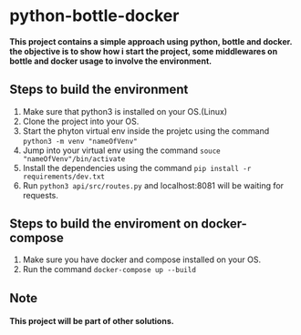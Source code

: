 # python-bottle-docker

#### This project contains a simple approach using python, bottle and docker. the objective is to show how i start the project, some middlewares on bottle and docker usage to involve the environment.

## Steps to build the environment

1. Make sure that python3 is installed on your OS.(Linux)
2. Clone the project into your OS.
3. Start the phyton virtual env inside the projetc using the command `python3 -m venv "nameOfVenv"`
4. Jump into your virtual env using the command `souce "nameOfVenv"/bin/activate`
5. Install the dependencies using the command `pip install -r requirements/dev.txt`
6. Run `python3 api/src/routes.py` and localhost:8081 will be waiting for requests.

## Steps to build the enviroment on docker-compose

1. Make sure you have docker and compose installed on your OS.
2. Run the command `docker-compose up --build`

## Note
#### This project will be part of other solutions.





